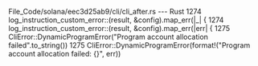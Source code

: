 File_Code/solana/eec3d25ab9/cli/cli_after.rs --- Rust
1274         log_instruction_custom_error::<SystemError>(result, &config).map_err(|_| {                                                                      1274         log_instruction_custom_error::<SystemError>(result, &config).map_err(|err| {
1275             CliError::DynamicProgramError("Program account allocation failed".to_string())                                                              1275             CliError::DynamicProgramError(format!("Program account allocation failed: {}", err))

